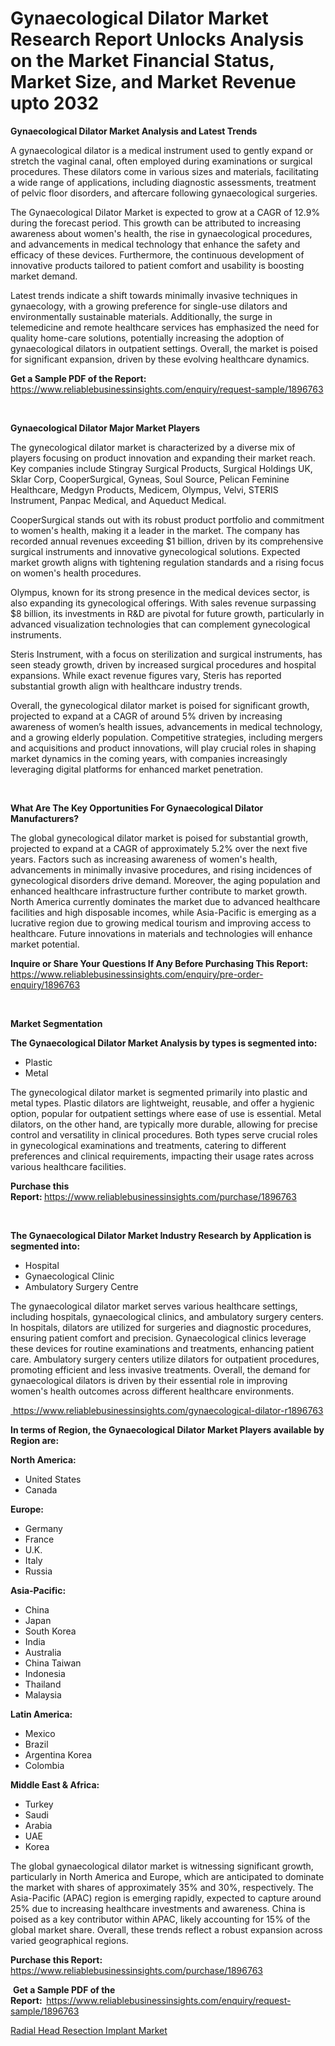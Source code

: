 <p><h1>Gynaecological Dilator Market Research Report Unlocks Analysis on the Market Financial Status, Market Size, and Market Revenue upto 2032</h1></p><p><strong>Gynaecological Dilator Market Analysis and Latest Trends</strong></p>
<p><p>A gynaecological dilator is a medical instrument used to gently expand or stretch the vaginal canal, often employed during examinations or surgical procedures. These dilators come in various sizes and materials, facilitating a wide range of applications, including diagnostic assessments, treatment of pelvic floor disorders, and aftercare following gynaecological surgeries.</p><p>The Gynaecological Dilator Market is expected to grow at a CAGR of 12.9% during the forecast period. This growth can be attributed to increasing awareness about women's health, the rise in gynaecological procedures, and advancements in medical technology that enhance the safety and efficacy of these devices. Furthermore, the continuous development of innovative products tailored to patient comfort and usability is boosting market demand.</p><p>Latest trends indicate a shift towards minimally invasive techniques in gynaecology, with a growing preference for single-use dilators and environmentally sustainable materials. Additionally, the surge in telemedicine and remote healthcare services has emphasized the need for quality home-care solutions, potentially increasing the adoption of gynaecological dilators in outpatient settings. Overall, the market is poised for significant expansion, driven by these evolving healthcare dynamics.</p></p>
<p><strong>Get a Sample PDF of the Report:&nbsp;</strong> <a href="https://www.reliablebusinessinsights.com/enquiry/request-sample/1896763?utm_campaign=2306&utm_medium=2&utm_source=Github&utm_content=ia&utm_term=05032025&utm_id=gynaecological-dilator">https://www.reliablebusinessinsights.com/enquiry/request-sample/1896763</a></p>
<p>&nbsp;</p>
<p><strong>Gynaecological Dilator Major Market Players</strong></p>
<p><p>The gynecological dilator market is characterized by a diverse mix of players focusing on product innovation and expanding their market reach. Key companies include Stingray Surgical Products, Surgical Holdings UK, Sklar Corp, CooperSurgical, Gyneas, Soul Source, Pelican Feminine Healthcare, Medgyn Products, Medicem, Olympus, Velvi, STERIS Instrument, Panpac Medical, and Aqueduct Medical.</p><p>CooperSurgical stands out with its robust product portfolio and commitment to women's health, making it a leader in the market. The company has recorded annual revenues exceeding $1 billion, driven by its comprehensive surgical instruments and innovative gynecological solutions. Expected market growth aligns with tightening regulation standards and a rising focus on women's health procedures.</p><p>Olympus, known for its strong presence in the medical devices sector, is also expanding its gynecological offerings. With sales revenue surpassing $8 billion, its investments in R&D are pivotal for future growth, particularly in advanced visualization technologies that can complement gynecological instruments.</p><p>Steris Instrument, with a focus on sterilization and surgical instruments, has seen steady growth, driven by increased surgical procedures and hospital expansions. While exact revenue figures vary, Steris has reported substantial growth align with healthcare industry trends.</p><p>Overall, the gynecological dilator market is poised for significant growth, projected to expand at a CAGR of around 5% driven by increasing awareness of women’s health issues, advancements in medical technology, and a growing elderly population. Competitive strategies, including mergers and acquisitions and product innovations, will play crucial roles in shaping market dynamics in the coming years, with companies increasingly leveraging digital platforms for enhanced market penetration.</p></p>
<p>&nbsp;</p>
<p><strong>What Are The Key Opportunities For Gynaecological Dilator Manufacturers?</strong></p>
<p><p>The global gynecological dilator market is poised for substantial growth, projected to expand at a CAGR of approximately 5.2% over the next five years. Factors such as increasing awareness of women's health, advancements in minimally invasive procedures, and rising incidences of gynecological disorders drive demand. Moreover, the aging population and enhanced healthcare infrastructure further contribute to market growth. North America currently dominates the market due to advanced healthcare facilities and high disposable incomes, while Asia-Pacific is emerging as a lucrative region due to growing medical tourism and improving access to healthcare. Future innovations in materials and technologies will enhance market potential.</p></p>
<p><strong>Inquire or Share Your Questions If Any Before Purchasing This Report:</strong> <a href="https://www.reliablebusinessinsights.com/enquiry/pre-order-enquiry/1896763?utm_campaign=2306&utm_medium=2&utm_source=Github&utm_content=ia&utm_term=05032025&utm_id=gynaecological-dilator">https://www.reliablebusinessinsights.com/enquiry/pre-order-enquiry/1896763</a></p>
<p>&nbsp;</p>
<p><strong>Market Segmentation</strong></p>
<p><strong>The Gynaecological Dilator Market Analysis by types is segmented into:</strong></p>
<p><ul><li>Plastic</li><li>Metal</li></ul></p>
<p><p>The gynecological dilator market is segmented primarily into plastic and metal types. Plastic dilators are lightweight, reusable, and offer a hygienic option, popular for outpatient settings where ease of use is essential. Metal dilators, on the other hand, are typically more durable, allowing for precise control and versatility in clinical procedures. Both types serve crucial roles in gynecological examinations and treatments, catering to different preferences and clinical requirements, impacting their usage rates across various healthcare facilities.</p></p>
<p><strong>Purchase this Report:&nbsp;</strong><a href="https://www.reliablebusinessinsights.com/purchase/1896763?utm_campaign=2306&utm_medium=2&utm_source=Github&utm_content=ia&utm_term=05032025&utm_id=gynaecological-dilator">https://www.reliablebusinessinsights.com/purchase/1896763</a></p>
<p>&nbsp;</p>
<p><strong>The Gynaecological Dilator Market Industry Research by Application is segmented into:</strong></p>
<p><ul><li>Hospital</li><li>Gynaecological Clinic</li><li>Ambulatory Surgery Centre</li></ul></p>
<p><p>The gynaecological dilator market serves various healthcare settings, including hospitals, gynaecological clinics, and ambulatory surgery centers. In hospitals, dilators are utilized for surgeries and diagnostic procedures, ensuring patient comfort and precision. Gynaecological clinics leverage these devices for routine examinations and treatments, enhancing patient care. Ambulatory surgery centers utilize dilators for outpatient procedures, promoting efficient and less invasive treatments. Overall, the demand for gynaecological dilators is driven by their essential role in improving women's health outcomes across different healthcare environments.</p></p>
<p><a href="https://www.reliablebusinessinsights.com/gynaecological-dilator-r1896763?utm_campaign=2306&utm_medium=2&utm_source=Github&utm_content=ia&utm_term=05032025&utm_id=gynaecological-dilator">&nbsp;https://www.reliablebusinessinsights.com/gynaecological-dilator-r1896763</a></p>
<p><strong>In terms of Region, the Gynaecological Dilator Market Players available by Region are:</strong></p>
<p>
    <p> <strong> North America: </strong>
        <ul>
            <li>United States</li>
            <li>Canada</li>
        </ul>
        </p> 
    <p> <strong> Europe: </strong>
        <ul>
            <li>Germany</li>
            <li>France</li>
            <li>U.K.</li>
            <li>Italy</li>
            <li>Russia</li>
        </ul>
        </p> 
    <p> <strong> Asia-Pacific: </strong>
        <ul>
            <li>China</li>
            <li>Japan</li>
            <li>South Korea</li>
            <li>India</li>
            <li>Australia</li>
            <li>China Taiwan</li>
            <li>Indonesia</li>
            <li>Thailand</li>
            <li>Malaysia</li>
        </ul>
        </p> 
    <p> <strong> Latin America: </strong>
        <ul>
            <li>Mexico</li>
            <li>Brazil</li>
            <li>Argentina Korea</li>
            <li>Colombia</li>
        </ul>
        </p> 
    <p> <strong> Middle East & Africa: </strong>
        <ul>
            <li>Turkey</li>
            <li>Saudi</li>
            <li>Arabia</li>
            <li>UAE</li>
            <li>Korea</li>
        </ul>
    </p>
    </p>
<p><p>The global gynaecological dilator market is witnessing significant growth, particularly in North America and Europe, which are anticipated to dominate the market with shares of approximately 35% and 30%, respectively. The Asia-Pacific (APAC) region is emerging rapidly, expected to capture around 25% due to increasing healthcare investments and awareness. China is poised as a key contributor within APAC, likely accounting for 15% of the global market share. Overall, these trends reflect a robust expansion across varied geographical regions.</p></p>
<p><strong>Purchase this Report: </strong><a href="https://www.reliablebusinessinsights.com/purchase/1896763?utm_campaign=2306&utm_medium=2&utm_source=Github&utm_content=ia&utm_term=05032025&utm_id=gynaecological-dilator">https://www.reliablebusinessinsights.com/purchase/1896763</a></p>
<p>&nbsp;<strong>Get a Sample PDF of the Report:&nbsp;&nbsp;</strong><a href="https://www.reliablebusinessinsights.com/enquiry/request-sample/1896763?utm_campaign=2306&utm_medium=2&utm_source=Github&utm_content=ia&utm_term=05032025&utm_id=gynaecological-dilator">https://www.reliablebusinessinsights.com/enquiry/request-sample/1896763</a></p>
<p><strong></strong></p>
<p><p><a href="https://github.com/comasnickie/Market-Research-Report-List-1/blob/main/radial-head-resection-implant-market.md?utm_campaign=2306&utm_medium=2&utm_source=Github&utm_content=ia&utm_term=05032025&utm_id=gynaecological-dilator">Radial Head Resection Implant Market</a></p></p>